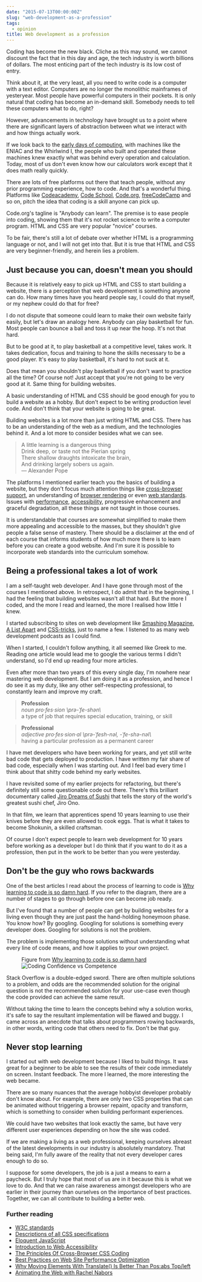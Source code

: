 ```yaml
---
date: "2015-07-13T00:00:00Z"
slug: "web-development-as-a-profession"
tags:
  - opinion
title: Web development as a profession
---
```


Coding has become the new black. Cliche as this may sound, we cannot discount the fact that in this day and age, the tech industry is worth billions of dollars. The most enticing part of the tech industry is its low cost of entry.

Think about it, at the very least, all you need to write code is a computer with a text editor. Computers are no longer the monolithic mainframes of yesteryear. Most people have powerful computers in their pockets. It is only natural that coding has become an in-demand skill. Somebody needs to tell these computers what to do, right?

However, advancements in technology have brought us to a point where there are significant layers of abstraction between what we interact with and how things actually work.

If we look back to the [early days of computing](http://www.computerhistory.org/timeline/?category=cmptr), with machines like the ENIAC and the Whirlwind I, the people who built and operated these machines knew exactly what was behind every operation and calculation. Today, most of us don't even know how our calculators work except that it does math really quickly.

There are lots of free platforms out there that teach people, without any prior programming experience, how to code. And that's a wonderful thing. Platforms like [Codeacademy](http://www.codecademy.com/), [Code School](https://www.codeschool.com/), [Code.org](https://code.org/), [freeCodeCamp](http://www.freecodecamp.com/) and so on, pitch the idea that coding is a skill anyone can pick up.

Code.org's tagline is "Anybody can learn". The premise is to ease people into coding, showing them that it's not rocket science to write a computer program. HTML and CSS are very popular "novice" courses.

To be fair, there's still a lot of debate over whether HTML is a programming language or not, and I will not get into that. But it is true that HTML and CSS are very beginner-friendly, and herein lies a problem.

## Just because you can, doesn't mean you should

Because it is relatively easy to pick up HTML and CSS to start building a website, there is a perception that web development is something anyone can do. How many times have you heard people say, I could do that myself, or my nephew could do that for free?

I do not dispute that someone could learn to make their own website fairly easily, but let's draw an analogy here. Anybody can play basketball for fun. Most people can bounce a ball and toss it up near the hoop. It's not that hard.

But to be good at it, to play basketball at a competitive level, takes work. It takes dedication, focus and training to hone the skills necessary to be a good player. It's easy to play basketball, it's hard to not suck at it.

Does that mean you shouldn't play basketball if you don't want to practice all the time? Of course not! Just accept that you're not going to be very good at it. Same thing for building websites.

A basic understanding of HTML and CSS should be good enough for you to build a website as a hobby. But don't expect to be writing production level code. And don't think that your website is going to be great.

Building websites is a lot more than just writing HTML and CSS. There has to be an understanding of the web as a medium, and the technologies behind it. And a lot more to consider besides what we can see.

> A little learning is a dangerous thing  
> Drink deep, or taste not the Pierian spring  
> There shallow draughts intoxicate the brain,  
> And drinking largely sobers us again.  
> ― Alexander Pope

The platforms I mentioned earlier teach you the basics of building a website, but they don't focus much attention things like [cross-browser support](http://www.smashingmagazine.com/2010/06/07/the-principles-of-cross-browser-css-coding/), an understanding of [browser rendering](http://www.html5rocks.com/en/tutorials/internals/howbrowserswork/) or even [web standards](http://www.w3.org/standards/). Issues with [performance](https://community.dynatrace.com/community/display/PUB/Best+Practices+on+Web+Site+Performance+Optimization), [accessibility](https://www.w3.org/WAI/intro/accessibility.php), progressive enhancement and graceful degradation, all these things are not taught in those courses.

It is understandable that courses are somewhat simplified to make them more appealing and accessible to the masses, but they shouldn't give people a false sense of mastery. There should be a disclaimer at the end of each course that informs students of how much more there is to learn before you can create a good website. And I'm sure it is possible to incorporate web standards into the curriculum somehow.

## Being a professional takes a lot of work

I am a self-taught web developer. And I have gone through most of the courses I mentioned above. In retrospect, I do admit that in the beginning, I had the feeling that building websites wasn't all that hard. But the more I coded, and the more I read and learned, the more I realised how little I knew.

I started subscribing to sites on web development like [Smashing Magazine](http://www.smashingmagazine.com/), [A List Apart](http://alistapart.com/) and [CSS-tricks](https://css-tricks.com/), just to name a few. I listened to as many web development podcasts as I could find.

When I started, I couldn't follow anything, it all seemed like Greek to me. Reading one article would lead me to google the various terms I didn't understand, so I'd end up reading four more articles.

Even after more than two years of this every single day, I'm nowhere near mastering web development. But I am doing it as a profession, and hence I do see it as my duty, like any other self-respecting professional, to constantly learn and improve my craft.

> **Profession**  
> _noun pro·fes·sion &#92;prə-ˈfe-shən&#92;_  
> a type of job that requires special education, training, or skill

> **Professional**  
> _adjective pro·fes·sion·al &#92;prə-ˈfesh-nəl, -ˈfe-shə-nəl&#92;_  
> having a particular profession as a permanent career

I have met developers who have been working for years, and yet still write bad code that gets deployed to production. I have written my fair share of bad code, especially when I was starting out. And I feel bad every time I think about that shitty code behind my early websites.

I have revisited some of my earlier projects for refactoring, but there's definitely still some questionable code out there. There's this brilliant documentary called [Jiro Dreams of Sushi](http://www.magpictures.com/jirodreamsofsushi/) that tells the story of the world's greatest sushi chef, Jiro Ono.

In that film, we learn that apprentices spend 10 years learning to use their knives before they are even allowed to cook eggs. That is what it takes to become Shokunin, a skilled craftsman.

Of course I don't expect people to learn web development for 10 years before working as a developer but I do think that if you want to do it as a profession, then put in the work to be better than you were yesterday.

## Don't be the guy who rows backwards

One of the best articles I read about the process of learning to code is [Why learning to code is so damn hard](http://www.vikingcodeschool.com/posts/why-learning-to-code-is-so-damn-hard). If you refer to the diagram, there are a number of stages to go through before one can become job ready.

But I've found that a number of people can get by building websites for a living even though they are just past the hand-holding honeymoon phase. You know how? By googling. Googling for solutions is something every developer does. Googling for solutions is not the problem.

The problem is implementing those solutions without understanding what every line of code means, and how it applies to your own project.

<figure>
    <figcaption>Figure from <a href="http://www.vikingcodeschool.com/posts/why-learning-to-code-is-so-damn-hard">Why learning to code is so damn hard</a></figcaption>
    <img alt="Coding Confidence vs Competence" src="/images/posts/profession/confidence-vs-competence.png">
</figure>

Stack Overflow is a double-edged sword. There are often multiple solutions to a problem, and odds are the recommended solution for the original question is not the recommended solution for your use-case even though the code provided can achieve the same result.

Without taking the time to learn the concepts behind why a solution works, it's safe to say the resultant implementation will be flawed and buggy. I came across an anecdote that talks about programmers rowing backwards, in other words, writing code that others need to fix. Don't be that guy.

## Never stop learning

I started out with web development because I liked to build things. It was great for a beginner to be able to see the results of their code immediately on screen. Instant feedback. The more I learned, the more interesting the web became.

There are so many nuances that the average hobbyist developer probably don't know about. For example, there are only two CSS properties that can be animated without triggering a browser repaint, opacity and transform, which is something to consider when building performant experiences.

We could have two websites that look exactly the same, but have very different user experiences depending on how the site was coded.

If we are making a living as a web professional, keeping ourselves abreast of the latest developments in our industry is absolutely mandatory. That being said, I'm fully aware of the reality that not every developer cares enough to do so.

I suppose for some developers, the job is a just a means to earn a paycheck. But I truly hope that most of us are in it because this is what we love to do. And that we can raise awareness amongst developers who are earlier in their journey than ourselves on the importance of best practices. Together, we can all contribute to building a better web.

### Further reading

<ul>
    <li class="no-margin"><a href="http://www.w3.org/standards/">W3C standards</a></li>
    <li class="no-margin"><a href="http://www.w3.org/Style/CSS/specs.en.html">Descriptions of all CSS specifications</a></li>
    <li class="no-margin"><a href="http://eloquentjavascript.net/">Eloquent JavaScript</a></li>
    <li class="no-margin"><a href="https://www.w3.org/WAI/intro/accessibility.php/">Introduction to Web Accessibility</a></li>
    <li class="no-margin"><a href="http://www.smashingmagazine.com/2010/06/07/the-principles-of-cross-browser-css-coding/">The Principles Of Cross-Browser CSS Coding</a></li>
    <li class="no-margin"><a href="https://community.dynatrace.com/community/display/PUB/Best+Practices+on+Web+Site+Performance+Optimization">Best Practices on Web Site Performance Optimization</a></li>
    <li class="no-margin"><a href="http://www.paulirish.com/2012/why-moving-elements-with-translate-is-better-than-posabs-topleft/">Why Moving Elements With Translate() Is Better Than Pos:abs Top/left</a></li>
    <li><a href="http://thewebahead.net/103">Animating the Web with Rachel Nabors</a></li>
</ul>

